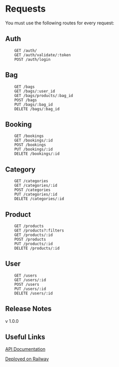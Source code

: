 # Requests

You must use the following routes for every request:


Auth
-

        GET /auth/
        GET /auth/validate/:token
        POST /auth/login

Bag
-

        GET /bags
        GET /bags/:user_id
        GET /bags/products/:bag_id
        POST /bags
        PUT /bags/:bag_id
        DELETE /bags/:bag_id

Booking
-

        GET /bookings
        GET /bookings/:id
        POST /bookings
        PUT /bookings/:id
        DELETE /bookings/:id

Category
-

        GET /categories
        GET /categories/:id
        POST /categories
        PUT /categories/:id
        DELETE /categories/:id

Product
-

        GET /products
        GET /products?:filters
        GET /products/:id
        POST /products
        PUT /products/:id
        DELETE /products/:id

User
-

        GET /users
        GET /users/:id
        POST /users
        PUT /users/:id
        DELETE /users/:id

## Release Notes

v 1.0.0

## Useful Links

[API Documentation](https://documenter.getpostman.com/view/23770643/2s8YsxvWz1)

[Deployed on Railway](https://prettygirl-api-production.up.railway.app/)